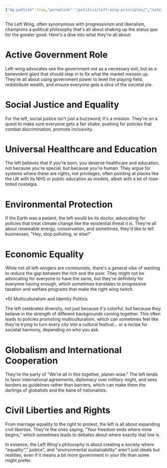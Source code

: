 ```yaml
---
{"dg-publish":true,"permalink":"/politics/left-wing-principles/","noteIcon":""}
---
```


The Left Wing, often synonymous with progressivism and liberalism, champions a political philosophy that's all about shaking up the status quo for the greater good. Here's a dive into what they're all about:

  

# Active Government Role

Left-wing advocates see the government not as a necessary evil, but as a benevolent giant that should step in to fix what the market messes up. They're all about using government power to level the playing field, redistribute wealth, and ensure everyone gets a slice of the societal pie.

  

# Social Justice and Equality

For the left, social justice isn't just a buzzword; it's a mission. They're on a quest to make sure everyone gets a fair shake, pushing for policies that combat discrimination, promote inclusivity.

  

# Universal Healthcare and Education

The left believes that if you're born, you deserve healthcare and education, not because you're special, but because you're human. They argue for systems where these are rights, not privileges, often pointing at places like the UK with its NHS or public education as models, albeit with a bit of rose-tinted nostalgia.

  

# Environmental Protection

If the Earth was a patient, the left would be its doctor, advocating for policies that treat climate change like the existential threat it is. They're all about renewable energy, conservation, and sometimes, they'd like to tell businesses, "Hey, stop polluting, or else!"

  

# Economic Equality

While not all left-wingers are communists, there's a general vibe of wanting to reduce the gap between the rich and the poor. They might not be advocating for everyone to have the same, but they're definitely for everyone having enough, which sometimes translates to progressive taxation and welfare programs that make the right wing twitch.

  

*6) Multiculturalism and Identity Politics

The left celebrates diversity, not just because it's colorful, but because they believe in the strength of different backgrounds coming together. This often leads to policies promoting multiculturalism, which can sometimes feel like they're trying to turn every city into a cultural festival... or a recipe for societal harmony, depending on who you ask.

  

#  Globalism and International Cooperation

They're the party of "We're all in this together, planet-wise." The left tends to favor international agreements, diplomacy over military might, and sees borders as guidelines rather than barriers, which can make them the darlings of globalists and the bane of nationalists.

  

#  Civil Liberties and Rights

From marriage equality to the right to protest, the left is all about expanding civil liberties. They're the ones saying, "Your freedom ends where mine begins," which sometimes leads to debates about where exactly that line is.

  

In essence, the Left Wing's philosophy is about creating a society where "equality"," justice", and "environmental sustainability" aren't just ideals but realities, even if it means a bit more government in your life than some might prefer. 